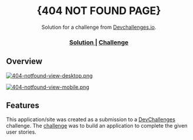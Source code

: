 <!-- Please update value in the {}  -->

<h1 align="center">{404 NOT FOUND PAGE}</h1>

<div align="center">
   Solution for a challenge from  <a href="http://devchallenges.io" target="_blank">Devchallenges.io</a>.
</div>

<div align="center">
  <h3>
    <a href="https://dev-challenges-404-page-rho.vercel.app/">
      Solution
    </a>
    <span> | </span>
    <a href="https://devchallenges.io/challenges/wBunSb7FPrIepJZAg0sY">
      Challenge
    </a>
  </h3>
</div>

## Overview

[![404-notfound-view-desktop.png](https://i.postimg.cc/NfJ9jxKR/404-notfound-view-desktop.png)](https://postimg.cc/9r9FxZtf)

[![404-notfound-view-mobile.png](https://i.postimg.cc/SNvRhNPr/404-notfound-view-mobile.png)](https://postimg.cc/mt7B3RBz)

## Features

This application/site was created as a submission to a [DevChallenges](https://devchallenges.io/challenges) challenge. The [challenge](https://devchallenges.io/challenges/wBunSb7FPrIepJZAg0sY) was to build an application to complete the given user stories.
